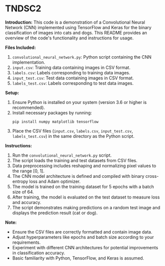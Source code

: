 # TNDSC2
**Introduction:**
This code is a demonstration of a Convolutional Neural Network (CNN) implemented using TensorFlow and Keras for the binary classification of images into cats and dogs. This README provides an overview of the code's functionality and instructions for usage.

**Files Included:**
1. `convolutional_neural_network.py`: Python script containing the CNN implementation.
2. `input.csv`: Training data containing images in CSV format.
3. `labels.csv`: Labels corresponding to training data images.
4. `input_test.csv`: Test data containing images in CSV format.
5. `labels_test.csv`: Labels corresponding to test data images.

**Setup:**
1. Ensure Python is installed on your system (version 3.6 or higher is recommended).
2. Install necessary packages by running:
   ```
   pip install numpy matplotlib tensorflow
   ```
3. Place the CSV files (`input.csv`, `labels.csv`, `input_test.csv`, `labels_test.csv`) in the same directory as the Python script.

**Instructions:**
1. Run the `convolutional_neural_network.py` script.
2. The script loads the training and test datasets from CSV files.
3. Data preprocessing includes reshaping and normalizing pixel values to the range [0, 1].
4. The CNN model architecture is defined and compiled with binary cross-entropy loss and Adam optimizer.
5. The model is trained on the training dataset for 5 epochs with a batch size of 64.
6. After training, the model is evaluated on the test dataset to measure loss and accuracy.
7. The script demonstrates making predictions on a random test image and displays the prediction result (cat or dog).

**Note:**
- Ensure the CSV files are correctly formatted and contain image data.
- Adjust hyperparameters like epochs and batch size according to your requirements.
- Experiment with different CNN architectures for potential improvements in classification accuracy.
- Basic familiarity with Python, TensorFlow, and Keras is assumed.


